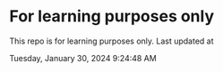 # For learning purposes only
This repo is for learning purposes only.
Last updated at

Tuesday, January 30, 2024 9:24:48 AM

